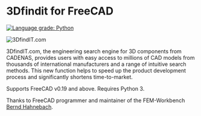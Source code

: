 <h1>3Dfindit for FreeCAD</h1>

[![Language grade: Python](https://img.shields.io/lgtm/grade/python/g/cadenasgmbh/3dfindit-freecad-integration.svg?logo=lgtm&logoWidth=18)](https://lgtm.com/projects/g/cadenasgmbh/3dfindit-freecad-integration/context:python)

![3DfindIT.com](https://github.com/cadenasgmbh/3dfindit-freecad-integration/blob/main/3DfindIT.png?raw=true)

3DfindIT.com, the engineering search engine for 3D components from CADENAS, provides users with easy access to millions of CAD models from thousands of international manufacturers and a range of intuitive search methods. This new function helps to speed up the product development process and significantly shortens time-to-market.

Supports FreeCAD v0.19 and above. Requires Python 3.

Thanks to FreeCAD programmer and maintainer of the FEM-Workbench [Bernd Hahnebach](bernd@bimstatik.org).
